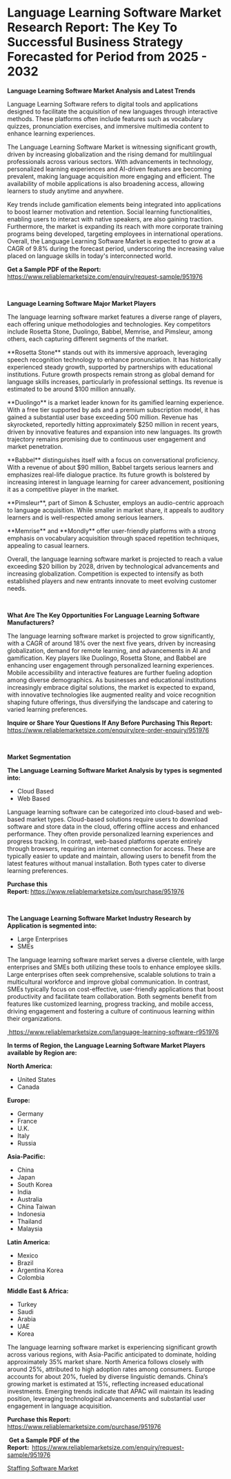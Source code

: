 <p><h1>Language Learning Software Market Research Report: The Key To Successful Business Strategy Forecasted for Period from 2025 - 2032</h1></p><p><strong>Language Learning Software Market Analysis and Latest Trends</strong></p>
<p><p>Language Learning Software refers to digital tools and applications designed to facilitate the acquisition of new languages through interactive methods. These platforms often include features such as vocabulary quizzes, pronunciation exercises, and immersive multimedia content to enhance learning experiences. </p><p>The Language Learning Software Market is witnessing significant growth, driven by increasing globalization and the rising demand for multilingual professionals across various sectors. With advancements in technology, personalized learning experiences and AI-driven features are becoming prevalent, making language acquisition more engaging and efficient. The availability of mobile applications is also broadening access, allowing learners to study anytime and anywhere.</p><p>Key trends include gamification elements being integrated into applications to boost learner motivation and retention. Social learning functionalities, enabling users to interact with native speakers, are also gaining traction. Furthermore, the market is expanding its reach with more corporate training programs being developed, targeting employees in international operations. Overall, the Language Learning Software Market is expected to grow at a CAGR of 9.8% during the forecast period, underscoring the increasing value placed on language skills in today's interconnected world.</p></p>
<p><strong>Get a Sample PDF of the Report:&nbsp;</strong> <a href="https://www.reliablemarketsize.com/enquiry/request-sample/951976?utm_campaign=2314&utm_medium=2&utm_source=Github&utm_content=ia&utm_term=06032025&utm_id=language-learning-software">https://www.reliablemarketsize.com/enquiry/request-sample/951976</a></p>
<p>&nbsp;</p>
<p><strong>Language Learning Software Major Market Players</strong></p>
<p><p>The language learning software market features a diverse range of players, each offering unique methodologies and technologies. Key competitors include Rosetta Stone, Duolingo, Babbel, Memrise, and Pimsleur, among others, each capturing different segments of the market.</p><p>**Rosetta Stone** stands out with its immersive approach, leveraging speech recognition technology to enhance pronunciation. It has historically experienced steady growth, supported by partnerships with educational institutions. Future growth prospects remain strong as global demand for language skills increases, particularly in professional settings. Its revenue is estimated to be around $100 million annually.</p><p>**Duolingo** is a market leader known for its gamified learning experience. With a free tier supported by ads and a premium subscription model, it has gained a substantial user base exceeding 500 million. Revenue has skyrocketed, reportedly hitting approximately $250 million in recent years, driven by innovative features and expansion into new languages. Its growth trajectory remains promising due to continuous user engagement and market penetration.</p><p>**Babbel** distinguishes itself with a focus on conversational proficiency. With a revenue of about $90 million, Babbel targets serious learners and emphasizes real-life dialogue practice. Its future growth is bolstered by increasing interest in language learning for career advancement, positioning it as a competitive player in the market.</p><p>**Pimsleur**, part of Simon & Schuster, employs an audio-centric approach to language acquisition. While smaller in market share, it appeals to auditory learners and is well-respected among serious learners. </p><p>**Memrise** and **Mondly** offer user-friendly platforms with a strong emphasis on vocabulary acquisition through spaced repetition techniques, appealing to casual learners. </p><p>Overall, the language learning software market is projected to reach a value exceeding $20 billion by 2028, driven by technological advancements and increasing globalization. Competition is expected to intensify as both established players and new entrants innovate to meet evolving customer needs.</p></p>
<p>&nbsp;</p>
<p><strong>What Are The Key Opportunities For Language Learning Software Manufacturers?</strong></p>
<p><p>The language learning software market is projected to grow significantly, with a CAGR of around 18% over the next five years, driven by increasing globalization, demand for remote learning, and advancements in AI and gamification. Key players like Duolingo, Rosetta Stone, and Babbel are enhancing user engagement through personalized learning experiences. Mobile accessibility and interactive features are further fueling adoption among diverse demographics. As businesses and educational institutions increasingly embrace digital solutions, the market is expected to expand, with innovative technologies like augmented reality and voice recognition shaping future offerings, thus diversifying the landscape and catering to varied learning preferences.</p></p>
<p><strong>Inquire or Share Your Questions If Any Before Purchasing This Report:</strong> <a href="https://www.reliablemarketsize.com/enquiry/pre-order-enquiry/951976?utm_campaign=2314&utm_medium=2&utm_source=Github&utm_content=ia&utm_term=06032025&utm_id=language-learning-software">https://www.reliablemarketsize.com/enquiry/pre-order-enquiry/951976</a></p>
<p>&nbsp;</p>
<p><strong>Market Segmentation</strong></p>
<p><strong>The Language Learning Software Market Analysis by types is segmented into:</strong></p>
<p><ul><li>Cloud Based</li><li>Web Based</li></ul></p>
<p><p>Language learning software can be categorized into cloud-based and web-based market types. Cloud-based solutions require users to download software and store data in the cloud, offering offline access and enhanced performance. They often provide personalized learning experiences and progress tracking. In contrast, web-based platforms operate entirely through browsers, requiring an internet connection for access. These are typically easier to update and maintain, allowing users to benefit from the latest features without manual installation. Both types cater to diverse learning preferences.</p></p>
<p><strong>Purchase this Report:&nbsp;</strong><a href="https://www.reliablemarketsize.com/purchase/951976?utm_campaign=2314&utm_medium=2&utm_source=Github&utm_content=ia&utm_term=06032025&utm_id=language-learning-software">https://www.reliablemarketsize.com/purchase/951976</a></p>
<p>&nbsp;</p>
<p><strong>The Language Learning Software Market Industry Research by Application is segmented into:</strong></p>
<p><ul><li>Large Enterprises</li><li>SMEs</li></ul></p>
<p><p>The language learning software market serves a diverse clientele, with large enterprises and SMEs both utilizing these tools to enhance employee skills. Large enterprises often seek comprehensive, scalable solutions to train a multicultural workforce and improve global communication. In contrast, SMEs typically focus on cost-effective, user-friendly applications that boost productivity and facilitate team collaboration. Both segments benefit from features like customized learning, progress tracking, and mobile access, driving engagement and fostering a culture of continuous learning within their organizations.</p></p>
<p><a href="https://www.reliablemarketsize.com/language-learning-software-r951976?utm_campaign=2314&utm_medium=2&utm_source=Github&utm_content=ia&utm_term=06032025&utm_id=language-learning-software">&nbsp;https://www.reliablemarketsize.com/language-learning-software-r951976</a></p>
<p><strong>In terms of Region, the Language Learning Software Market Players available by Region are:</strong></p>
<p>
    <p> <strong> North America: </strong>
        <ul>
            <li>United States</li>
            <li>Canada</li>
        </ul>
        </p> 
    <p> <strong> Europe: </strong>
        <ul>
            <li>Germany</li>
            <li>France</li>
            <li>U.K.</li>
            <li>Italy</li>
            <li>Russia</li>
        </ul>
        </p> 
    <p> <strong> Asia-Pacific: </strong>
        <ul>
            <li>China</li>
            <li>Japan</li>
            <li>South Korea</li>
            <li>India</li>
            <li>Australia</li>
            <li>China Taiwan</li>
            <li>Indonesia</li>
            <li>Thailand</li>
            <li>Malaysia</li>
        </ul>
        </p> 
    <p> <strong> Latin America: </strong>
        <ul>
            <li>Mexico</li>
            <li>Brazil</li>
            <li>Argentina Korea</li>
            <li>Colombia</li>
        </ul>
        </p> 
    <p> <strong> Middle East & Africa: </strong>
        <ul>
            <li>Turkey</li>
            <li>Saudi</li>
            <li>Arabia</li>
            <li>UAE</li>
            <li>Korea</li>
        </ul>
    </p>
    </p>
<p><p>The language learning software market is experiencing significant growth across various regions, with Asia-Pacific anticipated to dominate, holding approximately 35% market share. North America follows closely with around 25%, attributed to high adoption rates among consumers. Europe accounts for about 20%, fueled by diverse linguistic demands. China’s growing market is estimated at 15%, reflecting increased educational investments. Emerging trends indicate that APAC will maintain its leading position, leveraging technological advancements and substantial user engagement in language acquisition.</p></p>
<p><strong>Purchase this Report: </strong><a href="https://www.reliablemarketsize.com/purchase/951976?utm_campaign=2314&utm_medium=2&utm_source=Github&utm_content=ia&utm_term=06032025&utm_id=language-learning-software">https://www.reliablemarketsize.com/purchase/951976</a></p>
<p>&nbsp;<strong>Get a Sample PDF of the Report:&nbsp;&nbsp;</strong><a href="https://www.reliablemarketsize.com/enquiry/request-sample/951976?utm_campaign=2314&utm_medium=2&utm_source=Github&utm_content=ia&utm_term=06032025&utm_id=language-learning-software">https://www.reliablemarketsize.com/enquiry/request-sample/951976</a></p>
<p><strong></strong></p>
<p><p><a href="https://github.com/LilianFaulkner65/Market-Research-Report-List-1/blob/main/staffing-software-market.md?utm_campaign=2314&utm_medium=2&utm_source=Github&utm_content=ia&utm_term=06032025&utm_id=language-learning-software">Staffing Software Market</a></p></p>